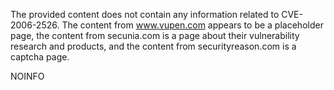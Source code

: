 The provided content does not contain any information related to CVE-2006-2526. The content from www.vupen.com appears to be a placeholder page, the content from secunia.com is a page about their vulnerability research and products, and the content from securityreason.com is a captcha page.

NOINFO